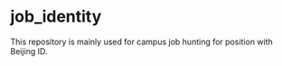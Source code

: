 job_identity
============

This repository is mainly used for campus job hunting for position with Beijing ID.
